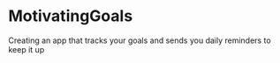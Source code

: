 # MotivatingGoals

Creating an app that tracks your goals and sends you daily reminders to keep it up
